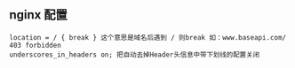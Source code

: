 ## nginx 配置
    location = / { break } 这个意思是域名后遇到 / 则break 如：www.baseapi.com/  403 forbidden
    underscores_in_headers on; 把自动去掉Header头信息中带下划线的配置关闭
